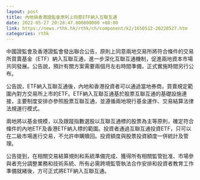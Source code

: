 ```yaml
---
layout: post
title: 內地與香港證監會原則上同意ETF納入互聯互通
date: 2022-05-27 20:28:47.000000000 +08:00
link: https://news.rthk.hk/rthk/ch/component/k2/1650512-20220527.htm
categories: rthk
---
```


中國證監會及香港證監會發出聯合公告，原則上同意兩地交易所將符合條件的交易所買賣基金（ETF）納入互聯互通，進一步深化互聯互通機制，促進兩地資本市場共同發展。公告說，預計有關方案需要兩個月左右時間準備，正式實施時間另行公布。

公告說，ETF納入互聯互通後，內地和香港投資者可以通過當地券商，買賣規定範圍內對方交易所上市的ETF。ETF納入互聯互通基於股票互聯互通的基礎設施連接，主要制度安排亦參照股票互聯互通，並遵循兩地現行基金運作、交易結算法律法規運行模式。

兩地將以基金規模，以及跟蹤指數選股以互聯互通標的股票為主等原則，確定符合條件的內地ETF及香港ETF納入標的範圍。投資者通過互聯互通投資ETF，只可以在二級市場進行交易，不允許申購贖回。投資額度與股票投資額度一併統計及管理。

公告提到，在相關交易結算規則和系統準備完成、獲得所有相關監管批准、市場參與者充分調整業務和技術系統、所有必需跨境監管執法合作安排和投資者教育工作準備就緒後，方可正式將ETF納入互聯互通。
